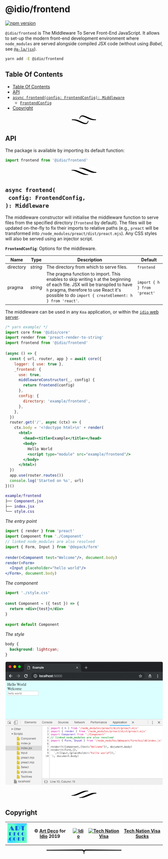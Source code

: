 # @idio/frontend

[![npm version](https://badge.fury.io/js/%40idio%2Ffrontend.svg)](https://npmjs.org/package/@idio/frontend)

`@idio/frontend` is The Middleware To Serve Front-End JavaScript. It allows to set-up the modern front-end development environment where `node_modules` are served alongside compiled JSX code (without using _Babel_, see [`@a-la/jsx`](https://github.com/a-la/jsx)).

```sh
yarn add -E @idio/frontend
```

## Table Of Contents

- [Table Of Contents](#table-of-contents)
- [API](#api)
- [`async frontend(config: FrontendConfig): Middleware`](#async-frontendconfig-frontendconfig-middleware)
  * [`FrontendConfig`](#type-frontendconfig)
- [Copyright](#copyright)

<p align="center"><a href="#table-of-contents"><img src=".documentary/section-breaks/0.svg?sanitize=true"></a></p>

## API

The package is available by importing its default function:

```js
import frontend from '@idio/frontend'
```

<p align="center"><a href="#table-of-contents"><img src=".documentary/section-breaks/1.svg?sanitize=true"></a></p>

## `async frontend(`<br/>&nbsp;&nbsp;`config: FrontendConfig,`<br/>`): Middleware`

The middleware constructor will initialise the middleware function to serve files from the specified directory (`frontend` by default). The files will be updated on-the-fly to fix their imports to relative paths (e.g., `preact` will be transformed into `/node_modules/preact/dist/preact.mjs`). Any CSS styles will also be served using an injector script.

__<a name="type-frontendconfig">`FrontendConfig`</a>__: Options for the middleware.

|   Name    |   Type   |                                                                                                           Description                                                                                                            |           Default            |
| --------- | -------- | -------------------------------------------------------------------------------------------------------------------------------------------------------------------------------------------------------------------------------- | ---------------------------- |
| directory | _string_ | The directory from which to serve files.                                                                                                                                                                                         | `frontend`                   |
| pragma    | _string_ | The pragma function to import. This enables to skip writing `h` at the beginning of each file. JSX will be transpiled to have `h` pragma, therefore to use React it's possible to do `import { createElement: h } from 'react'`. | `import { h } from 'preact'` |

The middleware can be used in any `Koa` application, or within the [`idio` web server](https://idio.cc).

```jsx
/* yarn example/ */
import core from '@idio/core'
import render from 'preact-render-to-string'
import frontend from '@idio/frontend'

(async () => {
  const { url, router, app } = await core({
    logger: { use: true },
    _frontend: {
      use: true,
      middlewareConstructor(_, config) {
        return frontend(config)
      },
      config: {
        directory: 'example/frontend',
      },
    },
  })
  router.get('/', async (ctx) => {
    ctx.body = '<!doctype html>\n' + render(
      <html>
        <head><title>Example</title></head>
        <body>
          Hello World
          <script type="module" src="example/frontend"/>
        </body>
      </html>)
  })
  app.use(router.routes())
  console.log('Started on %s', url)
})()
```

```m
example/frontend
├── Component.jsx
├── index.jsx
└── style.css
```

*The entry point*

```jsx
import { render } from 'preact'
import Component from './Component'
// linked node_modules are also resolved
import { Form, Input } from '@depack/form'

render(<Component test="Welcome"/>, document.body)
render(<Form>
  <Input placeholder="hello world"/>
</Form>, document.body)
```

*The component*

```jsx
import './style.css'

const Component = ({ test }) => {
  return <div>{test}</div>
}

export default Component
```

*The style*

```css
body {
  background: lightcyan;
}
```

![Chrome Example](docs/Example1.gif)

<p align="center"><a href="#table-of-contents"><img src=".documentary/section-breaks/2.svg?sanitize=true"></a></p>

## Copyright

<table>
  <tr>
    <th>
      <a href="https://artd.eco">
        <img src="https://raw.githubusercontent.com/wrote/wrote/master/images/artdeco.png" alt="Art Deco" />
      </a>
    </th>
    <th>
      © <a href="https://artd.eco">Art Deco</a> for <a href="https://idio.cc">Idio</a>
      2019
    </th><th>
        <a href="https://idio.cc">
          <img src="https://avatars3.githubusercontent.com/u/40834161?s=100" width="100" alt="Idio" />
        </a>
      </th>
    <th>
      <a href="https://www.technation.sucks" title="Tech Nation Visa">
        <img src="https://raw.githubusercontent.com/artdecoweb/www.technation.sucks/master/anim.gif" alt="Tech Nation Visa" />
      </a>
    </th>
    <th>
      <a href="https://www.technation.sucks">Tech Nation Visa Sucks</a>
    </th>
  </tr>
</table>

<p align="center"><a href="#table-of-contents"><img src=".documentary/section-breaks/-1.svg?sanitize=true"></a></p>